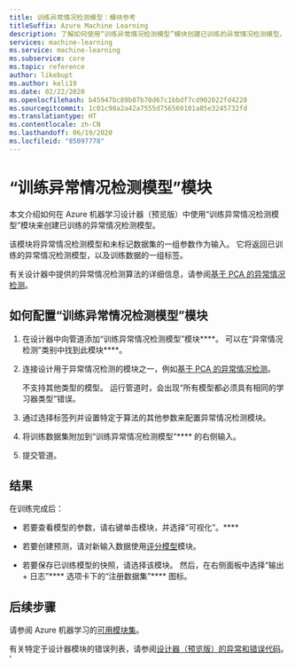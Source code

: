 ```yaml
---
title: 训练异常情况检测模型：模块参考
titleSuffix: Azure Machine Learning
description: 了解如何使用“训练异常情况检测模型”模块创建已训练的异常情况检测模型。
services: machine-learning
ms.service: machine-learning
ms.subservice: core
ms.topic: reference
author: likebupt
ms.author: keli19
ms.date: 02/22/2020
ms.openlocfilehash: b45947bc89b87b70d67c1bbdf7cd902022fd4228
ms.sourcegitcommit: 1c01c98a2a42a7555d756569101a85e3245732fd
ms.translationtype: HT
ms.contentlocale: zh-CN
ms.lasthandoff: 06/19/2020
ms.locfileid: "85097778"
---
```

# <a name="train-anomaly-detection-model-module"></a>“训练异常情况检测模型”模块

本文介绍如何在 Azure 机器学习设计器（预览版）中使用“训练异常情况检测模型”模块来创建已训练的异常情况检测模型。

该模块将异常情况检测模型和未标记数据集的一组参数作为输入。 它将返回已训练的异常情况检测模型，以及训练数据的一组标签。  

有关设计器中提供的异常情况检测算法的详细信息，请参阅[基于 PCA 的异常情况检测](pca-based-anomaly-detection.md)。  

## <a name="how-to-configure-train-anomaly-detection-model"></a>如何配置“训练异常情况检测模型”模块 

1.  在设计器中向管道添加“训练异常情况检测模型”模块****。 可以在“异常情况检测”类别中找到此模块****。

2. 连接设计用于异常情况检测的模块之一，例如[基于 PCA 的异常情况检测](pca-based-anomaly-detection.md)。

    不支持其他类型的模型。 运行管道时，会出现“所有模型都必须具有相同的学习器类型”错误。  

3.  通过选择标签列并设置特定于算法的其他参数来配置异常情况检测模块。  

4.  将训练数据集附加到“训练异常情况检测模型”**** 的右侧输入。  

5.  提交管道。  

## <a name="results"></a>结果

在训练完成后：

+ 若要查看模型的参数，请右键单击模块，并选择“可视化”。**** 

+ 若要创建预测，请对新输入数据使用[评分模型](score-model.md)模块。

+ 若要保存已训练模型的快照，请选择该模块。 然后，在右侧面板中选择“输出 + 日志”**** 选项卡下的“注册数据集”**** 图标。   

 
## <a name="next-steps"></a>后续步骤

请参阅 Azure 机器学习的[可用模块集](module-reference.md)。 

有关特定于设计器模块的错误列表，请参阅[设计器（预览版）的异常和错误代码](designer-error-codes.md)。
'